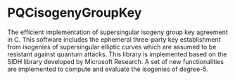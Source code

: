 # PQCisogenyGroupKey
The efficient implementation of supersingular isogeny group key agreement in C. This software includes the ephemeral three-party key establishment from isogenies of supersingular elliptic curves which are assumed to be resistant against quantum attacks. 
This library is implemented based on the SIDH library developed by Microsoft Research. A set of new functionalities are implemented to compute and evaluate the isogenies of degree-5.  
